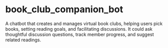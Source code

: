 # book_club_companion_bot
A chatbot that creates and manages virtual book clubs, helping users pick books, setting reading goals, and facilitating discussions. It could ask thoughtful discussion questions, track member progress, and suggest related readings.
